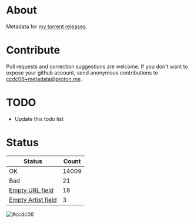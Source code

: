 # About
Metadata for [my torrent releases](https://sukebei.nyaa.si/?q=CCDC06).

# Contribute
Pull requests and correction suggestions are welcome. If you don't want to expose your github account, send anonymous contributions to [ccdc06+metadata@proton.me](mailto:ccdc06+metadata@proton.me).

# TODO
- Update this todo list

<!-- [Status] -->
# Status
|Status|Count|
|-|-|
|OK|14009|
|Bad|21|
|[Empty URL field](STATUS.md#empty-url-field)|18|
|[Empty Artist field](STATUS.md#empty-artist-field)|3|
<!-- [/Status] -->

![#ccdc06](https://placehold.co/15x15/ccdc06/ccdc06.png)
